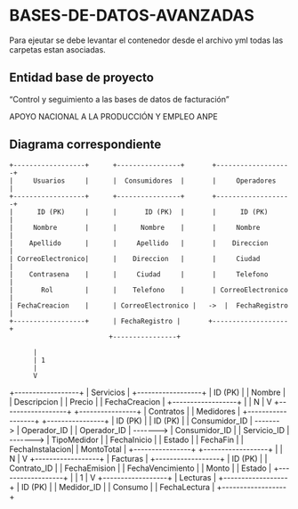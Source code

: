 # BASES-DE-DATOS-AVANZADAS
Para ejeutar se debe levantar el contenedor desde el archivo yml
todas las carpetas estan asociadas.
## Entidad base de proyecto
  “Control y seguimiento a las bases de datos de facturación”
  
APOYO NACIONAL A LA PRODUCCIÓN Y EMPLEO
ANPE 

## Diagrama correspondiente
    +------------------+      +----------------+       +-------------------+
    |     Usuarios     |      |  Consumidores  |       |     Operadores    |
    +------------------+      +----------------+       +-------------------+
    |      ID (PK)     |      |       ID (PK)  |       |      ID (PK)      |
    |     Nombre       |      |      Nombre    |       |     Nombre        |
    |    Apellido      |      |     Apellido   |       |    Direccion      |
    | CorreoElectronico|      |    Direccion   |       |     Ciudad        |
    |    Contrasena    |      |     Ciudad     |       |     Telefono      |
    |       Rol        |      |    Telefono    |       | CorreoElectronico |
    | FechaCreacion    |      | CorreoElectronico |   ->  |  FechaRegistro   |
    +------------------+      | FechaRegistro |       +-------------------+
                             +----------------+

          |
          | 1
          |
          V
+------------------+
|     Servicios    |
+------------------+
|      ID (PK)     |
|     Nombre       |
|   Descripcion    |
|     Precio       |
| FechaCreacion    |
+------------------+
          |
          | N
          |
          V
+------------------+           +----------------+
|    Contratos     |           |   Medidores     |
+------------------+           +----------------+
|      ID (PK)     |           |     ID (PK)     |
|   Consumidor_ID  | ------->  |  Operador_ID    |
|   Operador_ID    | ------->  | Consumidor_ID   |
|   Servicio_ID    | ------->  | TipoMedidor     |
|  FechaInicio     |           |    Estado       |
|   FechaFin       |           | FechaInstalacion|
|   MontoTotal     |           +----------------+
+------------------+
          |
          | N
          |
          V
+------------------+
|     Facturas     |
+------------------+
|      ID (PK)     |
|   Contrato_ID    |
|  FechaEmision    |
| FechaVencimiento |
|     Monto        |
|     Estado       |
+------------------+
          |
          | 1
          |
          V
+------------------+
|     Lecturas     |
+------------------+
|      ID (PK)     |
|   Medidor_ID     |
|     Consumo      |
|  FechaLectura    |
+------------------+
